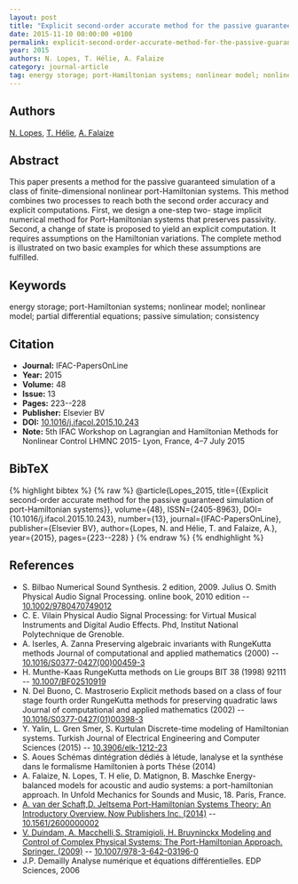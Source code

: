 ```yaml
---
layout: post
title: "Explicit second-order accurate method for the passive guaranteed simulation of port-Hamiltonian systems"
date: 2015-11-10 00:00:00 +0100
permalink: explicit-second-order-accurate-method-for-the-passive-guaranteed-simulation-of-port-hamiltonian-systems
year: 2015
authors: N. Lopes, T. Hélie, A. Falaize
category: journal-article
tag: energy storage; port-Hamiltonian systems; nonlinear model; nonlinear model; partial differential equations; passive simulation; consistency
---
```

 
## Authors
[N. Lopes](authors/n-lopes), [T. Hélie](authors/thomas-helie), [A. Falaize](authors/antoine-falaize)
 
## Abstract
This paper presents a method for the passive guaranteed simulation of a class of finite-dimensional nonlinear port-Hamiltonian systems. This method combines two processes to reach both the second order accuracy and explicit computations. First, we design a one-step two- stage implicit numerical method for Port-Hamiltonian systems that preserves passivity. Second, a change of state is proposed to yield an explicit computation. It requires assumptions on the Hamiltonian variations. The complete method is illustrated on two basic examples for which these assumptions are fulfilled.
 
## Keywords
energy storage; port-Hamiltonian systems; nonlinear model; nonlinear model; partial differential equations; passive simulation; consistency
 
## Citation
- **Journal:** IFAC-PapersOnLine
- **Year:** 2015
- **Volume:** 48
- **Issue:** 13
- **Pages:** 223--228
- **Publisher:** Elsevier BV
- **DOI:** [10.1016/j.ifacol.2015.10.243](https://doi.org/10.1016/j.ifacol.2015.10.243)
- **Note:** 5th IFAC Workshop on Lagrangian and Hamiltonian Methods for Nonlinear Control LHMNC 2015- Lyon, France, 4–7 July 2015
 
## BibTeX
{% highlight bibtex %}
{% raw %}
@article{Lopes_2015,
  title={{Explicit second-order accurate method for the passive guaranteed simulation of port-Hamiltonian systems}},
  volume={48},
  ISSN={2405-8963},
  DOI={10.1016/j.ifacol.2015.10.243},
  number={13},
  journal={IFAC-PapersOnLine},
  publisher={Elsevier BV},
  author={Lopes, N. and Hélie, T. and Falaize, A.},
  year={2015},
  pages={223--228}
}
{% endraw %}
{% endhighlight %}
 
## References
- S. Bilbao Numerical Sound Synthesis. 2 edition, 2009. Julius O. Smith Physical Audio Signal Processing. online book, 2010 edition -- [10.1002/9780470749012](https://doi.org/10.1002/9780470749012)
- C. E. Vilain Physical Audio Signal Processing: for Virtual Musical Instruments and Digital Audio Effects. Phd, Institut National Polytechnique de Grenoble.
- A. Iserles, A. Zanna Preserving algebraic invariants with RungeKutta methods Journal of computational and applied mathematics (2000) -- [10.1016/S0377-0427(00)00459-3](https://doi.org/10.1016/S0377-0427(00)00459-3)
- H. Munthe-Kaas RungeKutta methods on Lie groups BIT 38 (1998) 92111 -- [10.1007/BF02510919](https://doi.org/10.1007/BF02510919)
- N. Del Buono, C. Mastroserio Explicit methods based on a class of four stage fourth order RungeKutta methods for preserving quadratic laws Journal of computational and applied mathematics (2002) -- [10.1016/S0377-0427(01)00398-3](https://doi.org/10.1016/S0377-0427(01)00398-3)
- Y. Yalin, L. Gren Smer, S. Kurtulan Discrete-time modeling of Hamiltonian systems. Turkish Journal of Electrical Engineering and Computer Sciences (2015) -- [10.3906/elk-1212-23](https://doi.org/10.3906/elk-1212-23)
- S. Aoues Schémas dintégration dédiés à létude, lanalyse et la synthése dans le formalisme Hamiltonien à ports Thése (2014)
- A. Falaize, N. Lopes, T. H elie, D. Matignon, B. Maschke Energy-balanced models for acoustic and audio systems: a port-hamiltonian approach. In Unfold Mechanics for Sounds and Music, 18. Paris, France.
- [A. van der Schaft,D. Jeltsema Port-Hamiltonian Systems Theory: An Introductory Overview. Now Publishers Inc. (2014)](port-hamiltonian-systems-theory-an-introductory-overview-journal) -- [10.1561/2600000002](https://doi.org/10.1561/2600000002)
- [V. Duindam, A. Macchelli,S. Stramigioli, H. Bruyninckx Modeling and Control of Complex Physical Systems: The Port-Hamiltonian Approach. Springer. (2009)](modeling-and-control-of-complex-physical-systems) -- [10.1007/978-3-642-03196-0](https://doi.org/10.1007/978-3-642-03196-0)
- J.P. Demailly Analyse numérique et équations différentielles. EDP Sciences, 2006

